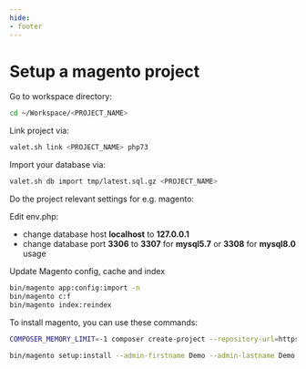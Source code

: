 ```yaml
---
hide:
- footer
---
```


# Setup a magento project

Go to workspace directory:
```bash
cd ~/Workspace/<PROJECT_NAME>
```

Link project via:
```bash
valet.sh link <PROJECT_NAME> php73
```

Import your database via:
```bash
valet.sh db import tmp/latest.sql.gz <PROJECT_NAME>
```

Do the project relevant settings for e.g. magento:

Edit env.php:
* change database host <strong>localhost</strong> to <strong>127.0.0.1</strong>
* change database port <strong>3306</strong> to <strong>3307</strong> for <strong>mysql5.7</strong> or <strong>3308</strong> for <strong>mysql8.0</strong> usage

Update Magento config, cache and index
```bash
bin/magento app:config:import -n
bin/magento c:f
bin/magento index:reindex
```

To install magento, you can use these commands:
```bash
COMPOSER_MEMORY_LIMIT=-1 composer create-project --repository-url=https://repo.magento.com/ magento/project-enterprise-edition=2.3.5-p2 demo23
 
bin/magento setup:install --admin-firstname Demo --admin-lastname Demo --admin-email magento@techdivision.com --admin-user admin --admin-password admin --base-url https://demo23.test/ --db-host 127.0.0.1 --db-name demo23 --db-user root --db-password root --use-rewrites 1 --backend-frontname admin --currency EUR --timezone Europe/Berlin
```